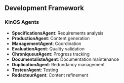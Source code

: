## Development Framework

### KinOS Agents
- **SpecificationsAgent**: Requirements analysis
- **ProductionAgent**: Content generation
- **ManagementAgent**: Coordination
- **EvaluationAgent**: Quality validation
- **ChroniqueurAgent**: Progress tracking
- **DocumentalisteAgent**: Documentation maintenance
- **DuplicationAgent**: Redundancy management
- **TesteurAgent**: Testing
- **RedacteurAgent**: Content refinement
